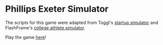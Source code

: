 # Phillips Exeter Simulator
The scripts for this game were adapted from Toggl's [startup simulator](https://toggl.com/startup-simulator/) and FlashFrame's [college athlete simulator](https://www.flashframe.io/college-simulator/). 

Play the game [here](http://christine-hu.github.io/exeter-simulator/)!
